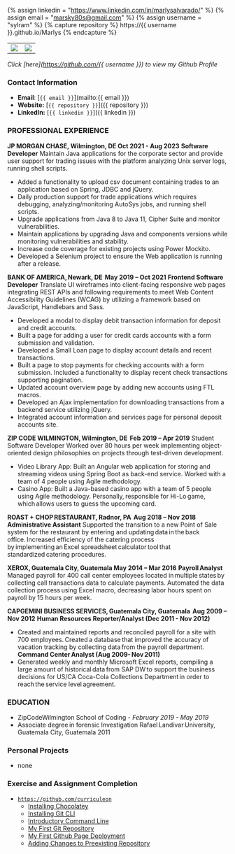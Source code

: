 {% assign linkedin = "https://www.linkedin.com/in/marlysalvarado/" %}
{% assign email    = "marsky80s@gmail.com" %}
{% assign username = "sylram" %}
{% capture repository %}
    https://{{ username }}.github.io/Marlys
{% endcapture %}

<table>
   <tr>
      <td>
         <img src="https://github-readme-stats.vercel.app/api?username={{ username }}&show_icons=true&theme=dracula">         
      </td>
      <td>
         <img src="https://github-readme-stats.vercel.app/api/top-langs/?username={{ username }}&layout=compact&theme=dracula&hide=roff,tsql,c">
      </td>
   </tr>
</table>

<link rel="stylesheet" type="text/css" media="all" href="./assets/css/my-style.css" />

_Click [here](https://github.com/{{ username }}) to view my Github Profile_

### Contact Information
* **Email**: [`{{ email }}`](mailto:{{ email }})
* **Website:** [`{{ repository }}`]({{ repository }})
* **LinkedIn:** [`{{ linkedin }}`]({{ linkedin }})

### PROFESSIONAL EXPERIENCE

**JP MORGAN CHASE, Wilmington, DE							    Oct 2021 - Aug 2023**
**Software Developer**
Maintain Java applications for the corporate sector and provide user support for trading issues with the platform analyzing Unix server logs, running shell scripts.

* Added a functionality to upload csv document containing trades to an application based on Spring, JDBC and jQuery.
* Daily production support for trade applications which requires debugging, analyzing/monitoring AutoSys jobs, and running shell scripts.
* Upgrade applications from Java 8 to Java 11, Cipher Suite and monitor vulnerabilities.
* Maintain applications by upgrading Java and components versions while monitoring vulnerabilities and stability.
* Increase code coverage for existing projects using Power Mockito.
* Developed a Selenium project to ensure the Web application is running after a release.

**BANK OF AMERICA, Newark, DE 	                                                		            May 2019 – Oct 2021**
**Frontend Software Developer**
Translate UI wireframes into client-facing responsive web pages integrating REST APIs and following requirements to meet Web Content Accessibility Guidelines (WCAG) by utilizing a framework based on JavaScript, Handlebars and Sass.

* Developed a modal to display debit transaction information for deposit and credit accounts.
* Built a page for adding a user for credit cards accounts with a form submission and validation.
* Developed a Small Loan page to display account details and recent transactions.
* Built a page to stop payments for checking accounts with a form submission. Included a functionality to display recent check transactions supporting pagination.
* Updated account overview page by adding new accounts using FTL macros.
* Developed an Ajax implementation for downloading transactions from a backend service utilizing jQuery.
* Integrated account information and services page for personal deposit accounts site.

**ZIP CODE WILMINGTON, Wilmington, DE 					                         Feb 2019 – Apr 2019**
Student Software Developer
Worked over 80 hours per week implementing object-oriented design philosophies on projects through test-driven development. 
* Video Library App: Built an Angular web application for storing and streaming videos using Spring Boot as back-end service. Worked with a team of 4 people using Agile methodology.
* Casino App: Built a Java-based casino app with a team of 5 people using Agile methodology. Personally, responsible for Hi-Lo game, which allows users to guess the upcoming card.

**ROAST + CHOP RESTAURANT, Radnor, PA 					          	           Aug 2018 – Nov 2018**
**Administrative Assistant**
Supported the transition to a new Point of Sale system for the restaurant by entering and updating data in the back office. Increased efficiency of the catering process by implementing an Excel spreadsheet calculator tool that standardized catering procedures.   

**XEROX, Guatemala City, Guatemala					           		            May 2014 – Mar 2016**
**Payroll Analyst**
Managed payroll for 400 call center employees located in multiple states by collecting call transactions data to calculate payments. Automated the data collection process using Excel macro, decreasing labor hours spent on payroll by 15 hours per week.

**CAPGEMINI BUSINESS SERVICES, Guatemala City, Guatemala 	                     	            Aug 2009 – Nov 2012**
**Human Resources Reporter/Analyst (Dec 2011 - Nov 2012)**
* Created and maintained reports and reconciled payroll for a site with 700 employees. Created a database that improved the accuracy of vacation tracking by collecting data from the payroll department.  
**Command Center Analyst (Aug 2009- Nov 2011)**
* Generated weekly and monthly Microsoft Excel reports, compiling a large amount of historical data from SAP DW to support the business decisions for US/CA Coca-Cola Collections Department in order to reach the service level agreement.  

### EDUCATION

* ZipCodeWilmington School of Coding - _February 2019 - May 2019_
* Associate degree in forensic Investigation Rafael Landivar University, Guatemala City, Guatemala
2011

### Personal Projects
* none

### Exercise and Assignment Completion
* [`https://github.com/curriculeon`](https://github.com/curriculeon)
    * [Installing Chocolatey](https://curriculeon.github.io/Curriculeon/lectures/terminal/dos/install-chocolatey/content.html)
    * [Installing Git CLI](https://curriculeon.github.io/Curriculeon/lectures/version-control-systems/git/installation/content.html)
    * [Introductory Command Line](https://curriculeon.github.io/Curriculeon/lectures/terminal/dos/install-chocolatey/content.html)
    * [My First Git Repository](https://curriculeon.github.io/Curriculeon/lectures/version-control-systems/git/my-first-repository/content.html)
    * [My First Github Page Deployment](https://curriculeon.github.io/Curriculeon/lectures/version-control-systems/git/my-first-githubpage/content.html)
    * [Adding Changes to Preexisting Repository](https://curriculeon.github.io/Curriculeon/lectures/version-control-systems/git/add-change-to-preexisting-repo/content.html)